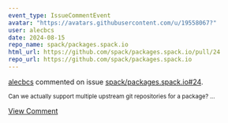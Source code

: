 ```yaml
---
event_type: IssueCommentEvent
avatar: "https://avatars.githubusercontent.com/u/19558067?"
user: alecbcs
date: 2024-08-15
repo_name: spack/packages.spack.io
html_url: https://github.com/spack/packages.spack.io/pull/24
repo_url: https://github.com/spack/packages.spack.io
---
```


<a href='https://github.com/alecbcs' target='_blank'>alecbcs</a> commented on issue <a href='https://github.com/spack/packages.spack.io/pull/24' target='_blank'>spack/packages.spack.io#24</a>.

<small>Can we actually support multiple upstream git repositories for a package?...</small>

<a href='https://github.com/spack/packages.spack.io/pull/24' target='_blank'>View Comment</a>
